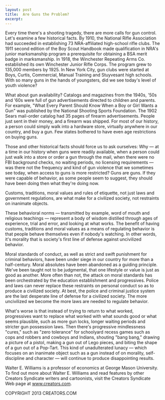 ```yaml
---
layout: post
title:  Are Guns the Problem?
excerpt:
---
```


Every time there's a shooting tragedy, there are more calls for gun control. Let's examine a few historical facts. By 1910, the National Rifle Association had succeeded in establishing 73 NRA-affiliated high-school rifle clubs. The 1911 second edition of the Boy Scout Handbook made qualification in NRA's junior marksmanship program a prerequisite for obtaining a BSA merit badge in marksmanship. In 1918, the Winchester Repeating Arms Co. established its own Winchester Junior Rifle Corps. The program grew to 135,000 members by 1925. In New York City, gun clubs were started at Boys, Curtis, Commercial, Manual Training and Stuyvesant high schools. With so many guns in the hands of youngsters, did we see today's level of youth violence?

What about gun availability? Catalogs and magazines from the 1940s, '50s and '60s were full of gun advertisements directed to children and parents. For example, "What Every Parent Should Know When a Boy or Girl Wants a Gun" was published by the National Shooting Sports Foundation. The 1902 Sears mail-order catalog had 35 pages of firearm advertisements. People just sent in their money, and a firearm was shipped. For most of our history, a person could simply walk into a hardware store, virtually anywhere in our country, and buy a gun. Few states bothered to have even age restrictions on buying guns.

Those and other historical facts should force us to ask ourselves: Why — at a time in our history when guns were readily available, when a person could just walk into a store or order a gun through the mail, when there were no FBI background checks, no waiting periods, no licensing requirements — was there not the frequency and kind of gun violence that we sometimes see today, when access to guns is more restricted? Guns are guns. If they were capable of behavior, as some people seem to suggest, they should have been doing then what they're doing now.

Customs, traditions, moral values and rules of etiquette, not just laws and government regulations, are what make for a civilized society, not restraints on inanimate objects.

 These behavioral norms — transmitted by example, word of mouth and religious teachings — represent a body of wisdom distilled through ages of experience, trial and error, and looking at what works. The benefit of having customs, traditions and moral values as a means of regulating behavior is that people behave themselves even if nobody's watching. In other words, it's morality that is society's first line of defense against uncivilized behavior.

Moral standards of conduct, as well as strict and swift punishment for criminal behaviors, have been under siege in our country for more than a half-century. Moral absolutes have been abandoned as a guiding principle. We've been taught not to be judgmental, that one lifestyle or value is just as good as another. More often than not, the attack on moral standards has been orchestrated by the education establishment and progressives. Police and laws can never replace these restraints on personal conduct so as to produce a civilized society. At best, the police and criminal justice system are the last desperate line of defense for a civilized society. The more uncivilized we become the more laws are needed to regulate behavior.

What's worse is that instead of trying to return to what worked, progressives want to replace what worked with what sounds good or what seems plausible, such as more gun locks, longer waiting periods and stricter gun possession laws. Then there's progressive mindlessness "cures," such as "zero tolerance" for schoolyard recess games such as cops and robbers and cowboys and Indians, shouting "bang bang," drawing a picture of a pistol, making a gun out of Lego pieces, and biting the shape of a gun out of a Pop-Tart. This kind of unadulterated lunacy — which focuses on an inanimate object such as a gun instead of on morality, self-discipline and character — will continue to produce disappointing results.

Walter E. Williams is a professor of economics at George Mason University. To find out more about Walter E. Williams and read features by other Creators Syndicate writers and cartoonists, visit the Creators Syndicate Web page at www.creators.com.

COPYRIGHT 2013 CREATORS.COM
